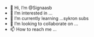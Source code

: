 - 👋 Hi, I’m @Signaasb
- 👀 I’m interested in ...
- 🌱 I’m currently learning ...sykron subs
- 💞️ I’m looking to collaborate on ...
- 📫 How to reach me ...

<!---
Signaasb/Signaasb is a ✨ special ✨ repository because its `README.md` (this file) appears on your GitHub profile.
You can click the Preview link to take a look at your changes.
--->
